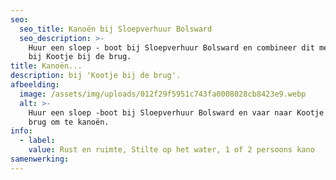 ```yaml
---
seo:
  seo_title: Kanoën bij Sloepverhuur Bolsward
  seo_description: >-
    Huur een sloep - boot bij Sloepverhuur Bolsward en combineer dit met kanoën
    bij Kootje bij de brug.
title: Kanoën...
description: bij 'Kootje bij de brug'.
afbeelding:
  image: /assets/img/uploads/012f29f5951c743fa0008028cb8423e9.webp
  alt: >-
    Huur een sloep -boot bij Sloepverhuur Bolsward en vaar naar Kootje bij de
    brug om te kanoën.
info:
  - label:
    value: Rust en ruimte, Stilte op het water, 1 of 2 persoons kano
samenwerking:
---
```


